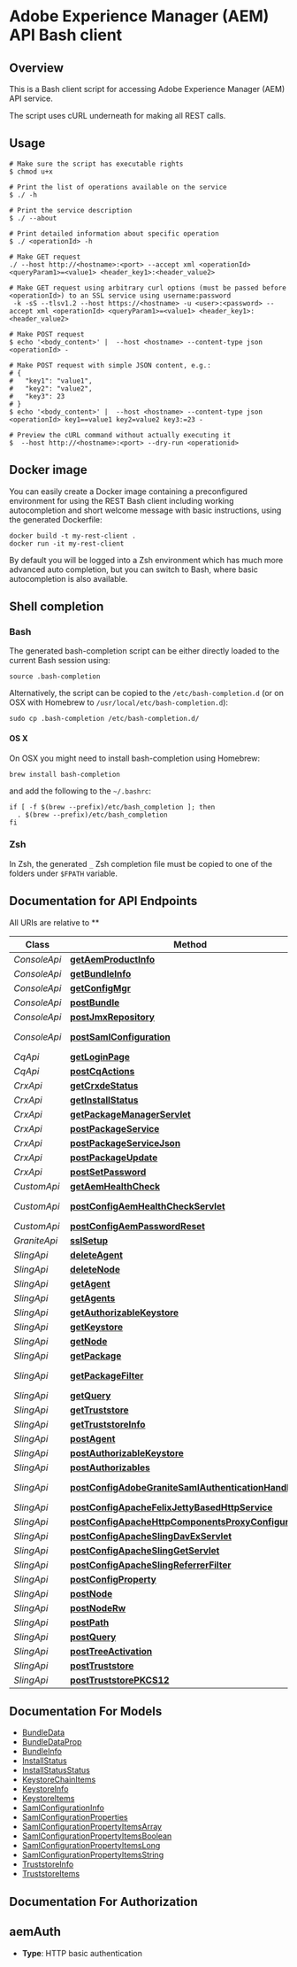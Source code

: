 # Adobe Experience Manager (AEM) API Bash client

## Overview

This is a Bash client script for accessing Adobe Experience Manager (AEM) API service.

The script uses cURL underneath for making all REST calls.

## Usage

```shell
# Make sure the script has executable rights
$ chmod u+x 

# Print the list of operations available on the service
$ ./ -h

# Print the service description
$ ./ --about

# Print detailed information about specific operation
$ ./ <operationId> -h

# Make GET request
./ --host http://<hostname>:<port> --accept xml <operationId> <queryParam1>=<value1> <header_key1>:<header_value2>

# Make GET request using arbitrary curl options (must be passed before <operationId>) to an SSL service using username:password
 -k -sS --tlsv1.2 --host https://<hostname> -u <user>:<password> --accept xml <operationId> <queryParam1>=<value1> <header_key1>:<header_value2>

# Make POST request
$ echo '<body_content>' |  --host <hostname> --content-type json <operationId> -

# Make POST request with simple JSON content, e.g.:
# {
#   "key1": "value1",
#   "key2": "value2",
#   "key3": 23
# }
$ echo '<body_content>' |  --host <hostname> --content-type json <operationId> key1==value1 key2=value2 key3:=23 -

# Preview the cURL command without actually executing it
$  --host http://<hostname>:<port> --dry-run <operationid>

```

## Docker image

You can easily create a Docker image containing a preconfigured environment
for using the REST Bash client including working autocompletion and short
welcome message with basic instructions, using the generated Dockerfile:

```shell
docker build -t my-rest-client .
docker run -it my-rest-client
```

By default you will be logged into a Zsh environment which has much more
advanced auto completion, but you can switch to Bash, where basic autocompletion
is also available.

## Shell completion

### Bash

The generated bash-completion script can be either directly loaded to the current Bash session using:

```shell
source .bash-completion
```

Alternatively, the script can be copied to the `/etc/bash-completion.d` (or on OSX with Homebrew to `/usr/local/etc/bash-completion.d`):

```shell
sudo cp .bash-completion /etc/bash-completion.d/
```

#### OS X

On OSX you might need to install bash-completion using Homebrew:

```shell
brew install bash-completion
```

and add the following to the `~/.bashrc`:

```shell
if [ -f $(brew --prefix)/etc/bash_completion ]; then
  . $(brew --prefix)/etc/bash_completion
fi
```

### Zsh

In Zsh, the generated `_` Zsh completion file must be copied to one of the folders under `$FPATH` variable.

## Documentation for API Endpoints

All URIs are relative to **

Class | Method | HTTP request | Description
------------ | ------------- | ------------- | -------------
*ConsoleApi* | [**getAemProductInfo**](docs/ConsoleApi.md#getaemproductinfo) | **GET** /system/console/status-productinfo.json | 
*ConsoleApi* | [**getBundleInfo**](docs/ConsoleApi.md#getbundleinfo) | **GET** /system/console/bundles/{name}.json | 
*ConsoleApi* | [**getConfigMgr**](docs/ConsoleApi.md#getconfigmgr) | **GET** /system/console/configMgr | 
*ConsoleApi* | [**postBundle**](docs/ConsoleApi.md#postbundle) | **POST** /system/console/bundles/{name} | 
*ConsoleApi* | [**postJmxRepository**](docs/ConsoleApi.md#postjmxrepository) | **POST** /system/console/jmx/com.adobe.granite:type&#x3D;Repository/op/{action} | 
*ConsoleApi* | [**postSamlConfiguration**](docs/ConsoleApi.md#postsamlconfiguration) | **POST** /system/console/configMgr/com.adobe.granite.auth.saml.SamlAuthenticationHandler | 
*CqApi* | [**getLoginPage**](docs/CqApi.md#getloginpage) | **GET** /libs/granite/core/content/login.html | 
*CqApi* | [**postCqActions**](docs/CqApi.md#postcqactions) | **POST** /.cqactions.html | 
*CrxApi* | [**getCrxdeStatus**](docs/CrxApi.md#getcrxdestatus) | **GET** /crx/server/crx.default/jcr:root/.1.json | 
*CrxApi* | [**getInstallStatus**](docs/CrxApi.md#getinstallstatus) | **GET** /crx/packmgr/installstatus.jsp | 
*CrxApi* | [**getPackageManagerServlet**](docs/CrxApi.md#getpackagemanagerservlet) | **GET** /crx/packmgr/service/script.html | 
*CrxApi* | [**postPackageService**](docs/CrxApi.md#postpackageservice) | **POST** /crx/packmgr/service.jsp | 
*CrxApi* | [**postPackageServiceJson**](docs/CrxApi.md#postpackageservicejson) | **POST** /crx/packmgr/service/.json/{path} | 
*CrxApi* | [**postPackageUpdate**](docs/CrxApi.md#postpackageupdate) | **POST** /crx/packmgr/update.jsp | 
*CrxApi* | [**postSetPassword**](docs/CrxApi.md#postsetpassword) | **POST** /crx/explorer/ui/setpassword.jsp | 
*CustomApi* | [**getAemHealthCheck**](docs/CustomApi.md#getaemhealthcheck) | **GET** /system/health | 
*CustomApi* | [**postConfigAemHealthCheckServlet**](docs/CustomApi.md#postconfigaemhealthcheckservlet) | **POST** /apps/system/config/com.shinesolutions.healthcheck.hc.impl.ActiveBundleHealthCheck | 
*CustomApi* | [**postConfigAemPasswordReset**](docs/CustomApi.md#postconfigaempasswordreset) | **POST** /apps/system/config/com.shinesolutions.aem.passwordreset.Activator | 
*GraniteApi* | [**sslSetup**](docs/GraniteApi.md#sslsetup) | **POST** /libs/granite/security/post/sslSetup.html | 
*SlingApi* | [**deleteAgent**](docs/SlingApi.md#deleteagent) | **DELETE** /etc/replication/agents.{runmode}/{name} | 
*SlingApi* | [**deleteNode**](docs/SlingApi.md#deletenode) | **DELETE** /{path}/{name} | 
*SlingApi* | [**getAgent**](docs/SlingApi.md#getagent) | **GET** /etc/replication/agents.{runmode}/{name} | 
*SlingApi* | [**getAgents**](docs/SlingApi.md#getagents) | **GET** /etc/replication/agents.{runmode}.-1.json | 
*SlingApi* | [**getAuthorizableKeystore**](docs/SlingApi.md#getauthorizablekeystore) | **GET** /{intermediatePath}/{authorizableId}.ks.json | 
*SlingApi* | [**getKeystore**](docs/SlingApi.md#getkeystore) | **GET** /{intermediatePath}/{authorizableId}/keystore/store.p12 | 
*SlingApi* | [**getNode**](docs/SlingApi.md#getnode) | **GET** /{path}/{name} | 
*SlingApi* | [**getPackage**](docs/SlingApi.md#getpackage) | **GET** /etc/packages/{group}/{name}-{version}.zip | 
*SlingApi* | [**getPackageFilter**](docs/SlingApi.md#getpackagefilter) | **GET** /etc/packages/{group}/{name}-{version}.zip/jcr:content/vlt:definition/filter.tidy.2.json | 
*SlingApi* | [**getQuery**](docs/SlingApi.md#getquery) | **GET** /bin/querybuilder.json | 
*SlingApi* | [**getTruststore**](docs/SlingApi.md#gettruststore) | **GET** /etc/truststore/truststore.p12 | 
*SlingApi* | [**getTruststoreInfo**](docs/SlingApi.md#gettruststoreinfo) | **GET** /libs/granite/security/truststore.json | 
*SlingApi* | [**postAgent**](docs/SlingApi.md#postagent) | **POST** /etc/replication/agents.{runmode}/{name} | 
*SlingApi* | [**postAuthorizableKeystore**](docs/SlingApi.md#postauthorizablekeystore) | **POST** /{intermediatePath}/{authorizableId}.ks.html | 
*SlingApi* | [**postAuthorizables**](docs/SlingApi.md#postauthorizables) | **POST** /libs/granite/security/post/authorizables | 
*SlingApi* | [**postConfigAdobeGraniteSamlAuthenticationHandler**](docs/SlingApi.md#postconfigadobegranitesamlauthenticationhandler) | **POST** /apps/system/config/com.adobe.granite.auth.saml.SamlAuthenticationHandler.config | 
*SlingApi* | [**postConfigApacheFelixJettyBasedHttpService**](docs/SlingApi.md#postconfigapachefelixjettybasedhttpservice) | **POST** /apps/system/config/org.apache.felix.http | 
*SlingApi* | [**postConfigApacheHttpComponentsProxyConfiguration**](docs/SlingApi.md#postconfigapachehttpcomponentsproxyconfiguration) | **POST** /apps/system/config/org.apache.http.proxyconfigurator.config | 
*SlingApi* | [**postConfigApacheSlingDavExServlet**](docs/SlingApi.md#postconfigapacheslingdavexservlet) | **POST** /apps/system/config/org.apache.sling.jcr.davex.impl.servlets.SlingDavExServlet | 
*SlingApi* | [**postConfigApacheSlingGetServlet**](docs/SlingApi.md#postconfigapacheslinggetservlet) | **POST** /apps/system/config/org.apache.sling.servlets.get.DefaultGetServlet | 
*SlingApi* | [**postConfigApacheSlingReferrerFilter**](docs/SlingApi.md#postconfigapacheslingreferrerfilter) | **POST** /apps/system/config/org.apache.sling.security.impl.ReferrerFilter | 
*SlingApi* | [**postConfigProperty**](docs/SlingApi.md#postconfigproperty) | **POST** /apps/system/config/{configNodeName} | 
*SlingApi* | [**postNode**](docs/SlingApi.md#postnode) | **POST** /{path}/{name} | 
*SlingApi* | [**postNodeRw**](docs/SlingApi.md#postnoderw) | **POST** /{path}/{name}.rw.html | 
*SlingApi* | [**postPath**](docs/SlingApi.md#postpath) | **POST** /{path}/ | 
*SlingApi* | [**postQuery**](docs/SlingApi.md#postquery) | **POST** /bin/querybuilder.json | 
*SlingApi* | [**postTreeActivation**](docs/SlingApi.md#posttreeactivation) | **POST** /etc/replication/treeactivation.html | 
*SlingApi* | [**postTruststore**](docs/SlingApi.md#posttruststore) | **POST** /libs/granite/security/post/truststore | 
*SlingApi* | [**postTruststorePKCS12**](docs/SlingApi.md#posttruststorepkcs12) | **POST** /etc/truststore | 


## Documentation For Models

 - [BundleData](docs/BundleData.md)
 - [BundleDataProp](docs/BundleDataProp.md)
 - [BundleInfo](docs/BundleInfo.md)
 - [InstallStatus](docs/InstallStatus.md)
 - [InstallStatusStatus](docs/InstallStatusStatus.md)
 - [KeystoreChainItems](docs/KeystoreChainItems.md)
 - [KeystoreInfo](docs/KeystoreInfo.md)
 - [KeystoreItems](docs/KeystoreItems.md)
 - [SamlConfigurationInfo](docs/SamlConfigurationInfo.md)
 - [SamlConfigurationProperties](docs/SamlConfigurationProperties.md)
 - [SamlConfigurationPropertyItemsArray](docs/SamlConfigurationPropertyItemsArray.md)
 - [SamlConfigurationPropertyItemsBoolean](docs/SamlConfigurationPropertyItemsBoolean.md)
 - [SamlConfigurationPropertyItemsLong](docs/SamlConfigurationPropertyItemsLong.md)
 - [SamlConfigurationPropertyItemsString](docs/SamlConfigurationPropertyItemsString.md)
 - [TruststoreInfo](docs/TruststoreInfo.md)
 - [TruststoreItems](docs/TruststoreItems.md)


## Documentation For Authorization


## aemAuth

- **Type**: HTTP basic authentication

